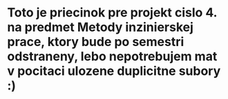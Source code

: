 # Toto je priecinok pre projekt cislo 4. na predmet Metody inzinierskej prace, ktory bude po semestri odstraneny, lebo nepotrebujem mat v pocitaci ulozene duplicitne subory :)
